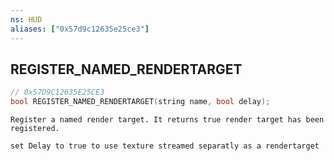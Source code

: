 ```yaml
---
ns: HUD
aliases: ["0x57d9c12635e25ce3"]
---
```

## REGISTER_NAMED_RENDERTARGET

```c
// 0x57D9C12635E25CE3
bool REGISTER_NAMED_RENDERTARGET(string name, bool delay);
```

```
Register a named render target. It returns true render target has been registered.

set Delay to true to use texture streamed separatly as a rendertarget
```
